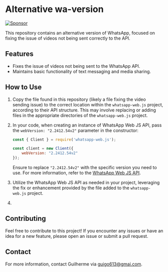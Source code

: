 # Alternative wa-version
[![Sponsor](https://img.shields.io/badge/Sponsor-Donate-green.svg)](https://github.com/sponsors/guigo613)

This repository contains an alternative version of WhatsApp, focused on fixing the issue of videos not being sent correctly to the API.

## Features

- Fixes the issue of videos not being sent to the WhatsApp API.
- Maintains basic functionality of text messaging and media sharing.

## How to Use

1. Copy the file found in this repository (likely a file fixing the video sending issue) to the correct location within the `whatsapp-web.js` project, according to their API structure. This may involve replacing or adding files in the appropriate directories of the `whatsapp-web.js` project.

2. In your code, when creating an instance of WhatsApp Web JS API, pass the `webVersion: "2.2412.54v2"` parameter in the constructor:

    ```javascript
    const { Client } = require('whatsapp-web.js');
    
    const client = new Client({
        webVersion: "2.2412.54v2"
    });
    ```

    Ensure to replace `"2.2412.54v2"` with the specific version you need to use. For more information, refer to the [WhatsApp Web JS API](https://github.com/pedroslopez/whatsapp-web.js).

3. Utilize the WhatsApp Web JS API as needed in your project, leveraging the fix or enhancement provided by the file added to the `whatsapp-web.js` project.
1. 
## Contributing

Feel free to contribute to this project! If you encounter any issues or have an idea for a new feature, please open an issue or submit a pull request.

## Contact

For more information, contact Guilherme via guigo613@gmai.com.

